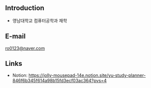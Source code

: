 ## Introduction
- 영남대학교 컴퓨터공학과 재학
## E-mail
ro0123@naver.com
## Links
- Notion: https://jolly-mousepad-14e.notion.site/yu-study-planner-846f6b345f614a98b15fd3ecf03ac364?pvs=4
